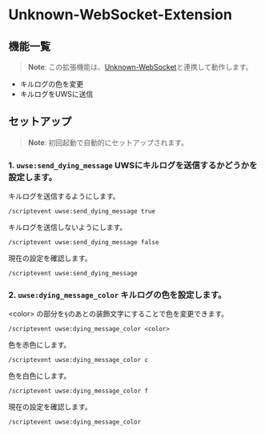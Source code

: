# Unknown-WebSocket-Extension

## 機能一覧
> **Note**: この拡張機能は、[Unknown-WebSocket](https://github.com/Unknown-Creators-Team/Unknown-WebSocket)と連携して動作します。
- キルログの色を変更
- キルログをUWSに送信

## セットアップ
> **Note**: 初回起動で自動的にセットアップされます。
### 1. `uwse:send_dying_message` UWSにキルログを送信するかどうかを設定します。
キルログを送信するようにします。
```
/scriptevent uwse:send_dying_message true
```
キルログを送信しないようにします。
```
/scriptevent uwse:send_dying_message false
```
現在の設定を確認します。
```
/scriptevent uwse:send_dying_message
```


### 2. `uwse:dying_message_color` キルログの色を設定します。
\<color> の部分を`§`のあとの装飾文字にすることで色を変更できます。
```
/scriptevent uwse:dying_message_color <color>
```
色を赤色にします。
```
/scriptevent uwse:dying_message_color c
```
色を白色にします。
```
/scriptevent uwse:dying_message_color f
```
現在の設定を確認します。
```
/scriptevent uwse:dying_message_color
```
